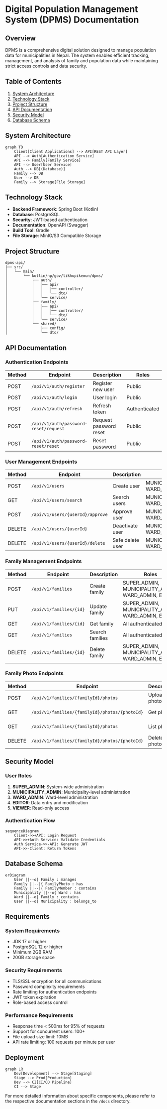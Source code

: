# Digital Population Management System (DPMS) Documentation

## Overview

DPMS is a comprehensive digital solution designed to manage population data for municipalities in Nepal. The system enables efficient tracking, management, and analysis of family and population data while maintaining strict access controls and data security.

## Table of Contents

1. [System Architecture](#system-architecture)
2. [Technology Stack](#technology-stack)
3. [Project Structure](#project-structure)
4. [API Documentation](#api-documentation)
5. [Security Model](#security-model)
6. [Database Schema](#database-schema)

## System Architecture

```mermaid
graph TD
    Client[Client Applications] --> API[REST API Layer]
    API --> Auth[Authentication Service]
    API --> Family[Family Service]
    API --> User[User Service]
    Auth --> DB[(Database)]
    Family --> DB
    User --> DB
    Family --> Storage[File Storage]
```

## Technology Stack

- **Backend Framework**: Spring Boot (Kotlin)
- **Database**: PostgreSQL
- **Security**: JWT-based authentication
- **Documentation**: OpenAPI (Swagger)
- **Build Tool**: Gradle
- **File Storage**: MinIO/S3 Compatible Storage

## Project Structure

```
dpms-api/
├── src/
│   └── main/
│       └── kotlin/np/gov/likhupikemun/dpms/
│           ├── auth/
│           │   ├── api/
│           │   │   ├── controller/
│           │   │   └── dto/
│           │   └── service/
│           ├── family/
│           │   ├── api/
│           │   │   ├── controller/
│           │   │   └── dto/
│           │   └── service/
│           └── shared/
│               ├── config/
│               └── dto/
```

## API Documentation

### Authentication Endpoints

| Method | Endpoint                              | Description            | Roles         |
| ------ | ------------------------------------- | ---------------------- | ------------- |
| POST   | `/api/v1/auth/register`               | Register new user      | Public        |
| POST   | `/api/v1/auth/login`                  | User login             | Public        |
| POST   | `/api/v1/auth/refresh`                | Refresh token          | Authenticated |
| POST   | `/api/v1/auth/password-reset/request` | Request password reset | Public        |
| POST   | `/api/v1/auth/password-reset/reset`   | Reset password         | Public        |

### User Management Endpoints

| Method | Endpoint                         | Description      | Roles                                  |
| ------ | -------------------------------- | ---------------- | -------------------------------------- |
| POST   | `/api/v1/users`                  | Create user      | MUNICIPALITY_ADMIN, WARD_ADMIN         |
| GET    | `/api/v1/users/search`           | Search users     | MUNICIPALITY_ADMIN, WARD_ADMIN, VIEWER |
| POST   | `/api/v1/users/{userId}/approve` | Approve user     | MUNICIPALITY_ADMIN, WARD_ADMIN         |
| DELETE | `/api/v1/users/{userId}`         | Deactivate user  | MUNICIPALITY_ADMIN, WARD_ADMIN         |
| DELETE | `/api/v1/users/{userId}/delete`  | Safe delete user | MUNICIPALITY_ADMIN, WARD_ADMIN         |

### Family Management Endpoints

| Method | Endpoint                | Description     | Roles                                               |
| ------ | ----------------------- | --------------- | --------------------------------------------------- |
| POST   | `/api/v1/families`      | Create family   | SUPER_ADMIN, MUNICIPALITY_ADMIN, WARD_ADMIN, EDITOR |
| PUT    | `/api/v1/families/{id}` | Update family   | SUPER_ADMIN, MUNICIPALITY_ADMIN, WARD_ADMIN, EDITOR |
| GET    | `/api/v1/families/{id}` | Get family      | All authenticated users                             |
| GET    | `/api/v1/families`      | Search families | All authenticated users                             |
| DELETE | `/api/v1/families/{id}` | Delete family   | SUPER_ADMIN, MUNICIPALITY_ADMIN, WARD_ADMIN, EDITOR |

### Family Photo Endpoints

| Method | Endpoint                                       | Description  | Roles                              |
| ------ | ---------------------------------------------- | ------------ | ---------------------------------- |
| POST   | `/api/v1/families/{familyId}/photos`           | Upload photo | MUNICIPALITY_ADMIN, EDITOR         |
| GET    | `/api/v1/families/{familyId}/photos/{photoId}` | Get photo    | MUNICIPALITY_ADMIN, EDITOR, VIEWER |
| GET    | `/api/v1/families/{familyId}/photos`           | List photos  | MUNICIPALITY_ADMIN, EDITOR, VIEWER |
| DELETE | `/api/v1/families/{familyId}/photos/{photoId}` | Delete photo | MUNICIPALITY_ADMIN, EDITOR         |

## Security Model

### User Roles

1. **SUPER_ADMIN**: System-wide administration
2. **MUNICIPALITY_ADMIN**: Municipality-level administration
3. **WARD_ADMIN**: Ward-level administration
4. **EDITOR**: Data entry and modification
5. **VIEWER**: Read-only access

### Authentication Flow

```mermaid
sequenceDiagram
    Client->>+API: Login Request
    API->>+Auth Service: Validate Credentials
    Auth Service->>-API: Generate JWT
    API->>-Client: Return Tokens
```

## Database Schema

```mermaid
erDiagram
    User ||--o{ Family : manages
    Family ||--|{ FamilyPhoto : has
    Family ||--|{ FamilyMember : contains
    Municipality ||--o{ Ward : has
    Ward ||--o{ Family : contains
    User ||--o{ Municipality : belongs_to
```

## Requirements

### System Requirements

- JDK 17 or higher
- PostgreSQL 12 or higher
- Minimum 2GB RAM
- 20GB storage space

### Security Requirements

- TLS/SSL encryption for all communications
- Password complexity requirements
- Rate limiting for authentication endpoints
- JWT token expiration
- Role-based access control

### Performance Requirements

- Response time < 500ms for 95% of requests
- Support for concurrent users: 100+
- File upload size limit: 10MB
- API rate limiting: 100 requests per minute per user

## Deployment

```mermaid
graph LR
    Dev[Development] --> Stage[Staging]
    Stage --> Prod[Production]
    Dev --> CI[CI/CD Pipeline]
    CI --> Stage
```

For more detailed information about specific components, please refer to the respective documentation sections in the `/docs` directory.
